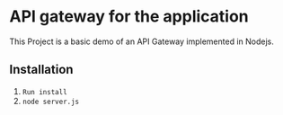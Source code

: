 # API gateway for the application
This Project is a basic demo of an API Gateway implemented in Nodejs.

## Installation 
1. `Run install`
2. `node server.js`

